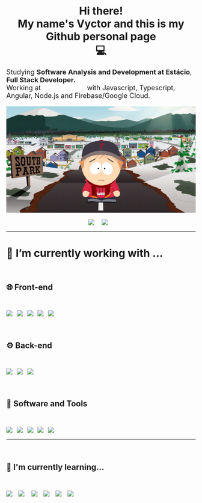 <p>
  <h1 align='center'> Hi there!<br>
    <span>My name's Vyctor and this is my Github personal page</span> <br>💻
  </h1>
</p>
 
<p style="font-size: 18px">
  Studying 
  <b>Software Analysis and Development at Estácio</b>, 
  <b>Full Stack Developer.</b> 
  <br>
  Working at 
  <b>
    <a href="https://pedeomenu.com.br" style="color:#fff;">
      Pede o Menu
    </a>
  </b> 
  with Javascript, Typescript, Angular, Node.js and Firebase/Google Cloud.

  <p align='center'>
    <img src='./assets/avatar.png'>
  </p>
</p>

<p align='center'>
  <a href="https://www.linkedin.com/in/vyctorguimaraes/"><img src="https://img.shields.io/badge/linkedin-%230077B5.svg?&style=for-the-badge&logo=linkedin&logoColor=white" /></a>&nbsp;&nbsp;&nbsp;&nbsp;
  <a href="mailto:dev.vyctor@gmail.com?subject=Olá%20Vyctor"><img src="https://img.shields.io/badge/gmail-%23D14836.svg?&style=for-the-badge&logo=gmail&logoColor=white" /></a>&nbsp;&nbsp;&nbsp;&nbsp; 
</p>

<hr>

<h1> 🔭 I’m currently working with ...</h1>

<h2 style="padding: 32px 0; font-weight: bold">🌐 Front-end</h2>
<p >
  <img src="https://img.shields.io/badge/html5%20-E34F26.svg?&style=for-the-badge&logo=html5&logoColor=white" />&nbsp;&nbsp;
  <img src="https://img.shields.io/badge/css3%20-1572B6.svg?&style=for-the-badge&logo=css3&logoColor=white" />&nbsp;&nbsp;
  <img src="https://img.shields.io/badge/javascript%20-F7DF1E.svg?&style=for-the-badge&logo=javascript&logoColor=white" />&nbsp;&nbsp;
  <img src="https://img.shields.io/badge/typescript%20-007ACC.svg?&style=for-the-badge&logo=typescript&logoColor=white" />&nbsp;&nbsp;
  <img src="https://img.shields.io/badge/angular%20-DD0031.svg?&style=for-the-badge&logo=angular&logoColor=white" />&nbsp;&nbsp;

<h2 style="padding: 32px 0; font-weight: bold">⚙️ Back-end</h2>
  <p>
    <img src="https://img.shields.io/badge/node.js%20-F05032.svg?&style=for-the-badge&logo=git&logoColor=white" />&nbsp;&nbsp;
    <img src="https://img.shields.io/badge/firebase%20-FFCA28.svg?&style=for-the-badge&logo=firebase&logoColor=white" />&nbsp;&nbsp;
    <img src="https://img.shields.io/badge/express%20-47A248.svg?&style=for-the-badge&logo=express&logoColor=white" />&nbsp;&nbsp;
  </p>

<h2 style="padding: 32px 0; font-weight: bold">🧰 Software and Tools</h2>
  <p>
    <img src="https://img.shields.io/badge/git%20-F05032.svg?&style=for-the-badge&logo=git&logoColor=white" />&nbsp;&nbsp;
    <img src="https://img.shields.io/badge/github%20-181717.svg?&style=for-the-badge&logo=github&logoColor=white" />&nbsp;&nbsp;    
    <img src="https://img.shields.io/badge/bitbucket%20-0052CC.svg?&style=for-the-badge&logo=Bitbucket&logoColor=white" />&nbsp;&nbsp;     <img src="https://img.shields.io/badge/Insomnia%20-5849BE.svg?&style=for-the-badge&logo=Insomnia&logoColor=white" />&nbsp;&nbsp;
    <img src="https://img.shields.io/badge/Docker%20-2496ED.svg?&style=for-the-badge&logo=Docker&logoColor=white" />&nbsp;&nbsp;
  </p>

<hr>

<h2 style="padding: 32px 0; font-weight: bold">🌱 I'm currently learning...</h2> 
<p>
  <img src="https://img.shields.io/badge/react%20-61DAFB.svg?&style=for-the-badge&logo=react&logoColor=white" />&nbsp;&nbsp;&nbsp;      
  <img src="https://img.shields.io/badge/flutter%20-02569B.svg?&style=for-the-badge&logo=flutter&logoColor=white" /> &nbsp;&nbsp;&nbsp;      
  <img src="https://img.shields.io/badge/Java-ED8B00?style=for-the-badge&logo=java&logoColor=white"/>&nbsp;&nbsp;&nbsp;  <img src="https://img.shields.io/badge/MongoDB%20-47A248.svg?&style=for-the-badge&logo=MongoDB&logoColor=white" />&nbsp;&nbsp;&nbsp; <img src="https://img.shields.io/badge/PostgreSQL%20-336791.svg?&style=for-the-badge&logo=PostgreSQL&logoColor=white" />&nbsp;&nbsp;&nbsp;  <img src="https://img.shields.io/badge/jest%20-C21325.svg?&style=for-the-badge&logo=Jest&logoColor=white" />&nbsp;&nbsp;&nbsp;  
</p>
